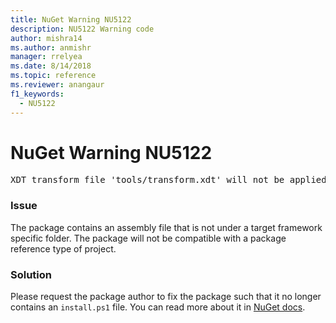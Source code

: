 ```yaml
---
title: NuGet Warning NU5122
description: NU5122 Warning code
author: mishra14
ms.author: anmishr
manager: rrelyea
ms.date: 8/14/2018
ms.topic: reference
ms.reviewer: anangaur
f1_keywords:
  - NU5122
---
```


# NuGet Warning NU5122
<pre>XDT transform file 'tools/transform.xdt' will not be applied when the package is installed after the migration.</pre>

### Issue

The package contains an assembly file that is not under a target framework specific folder. The package will not be compatible with a package reference type of project.


### Solution

Please request the package author to fix the package such that it no longer contains an `install.ps1` file. You can read more about it in [NuGet docs](https://docs.microsoft.com/en-us/nuget/reference/migrate-packages-config-to-package-reference).

